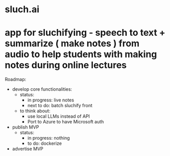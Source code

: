 # sluch.ai
# app for sluchifying - speech to text + summarize ( make notes ) from audio to help students with making notes during online lectures


Roadmap:
- develop core functionalities:
    - status:
        - in progress: live notes 
        - next to do: batch sluchify front
    - to think about:
        - use local LLMs instead of API 
        - Port to Azure to have Microsoft auth
- publish MVP
    - status:
        - in progress: nothing
        - to do: dockerize
- advertise MVP 